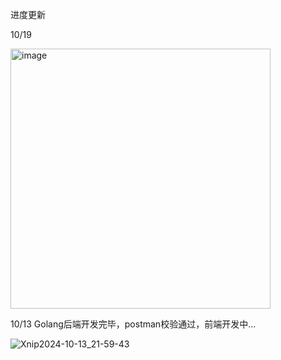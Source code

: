 进度更新

10/19

<img width="416" alt="image" src="https://github.com/user-attachments/assets/a1e439bb-2c6f-4025-ac30-29da9c9bca4a">


10/13 Golang后端开发完毕，postman校验通过，前端开发中...

![Xnip2024-10-13_21-59-43](https://github.com/user-attachments/assets/66bb0a51-0098-4702-b524-c88f1727c0d3)


